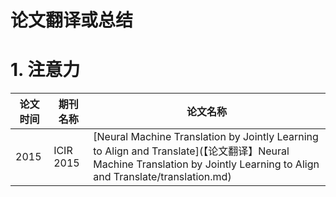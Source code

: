# 论文翻译或总结

# 1. 注意力
|论文时间|期刊名称|论文名称|
|----|----|----|
|2015|ICIR 2015|[Neural Machine Translation by Jointly Learning to Align and Translate](【论文翻译】Neural Machine Translation by Jointly Learning to Align and Translate/translation.md)|
